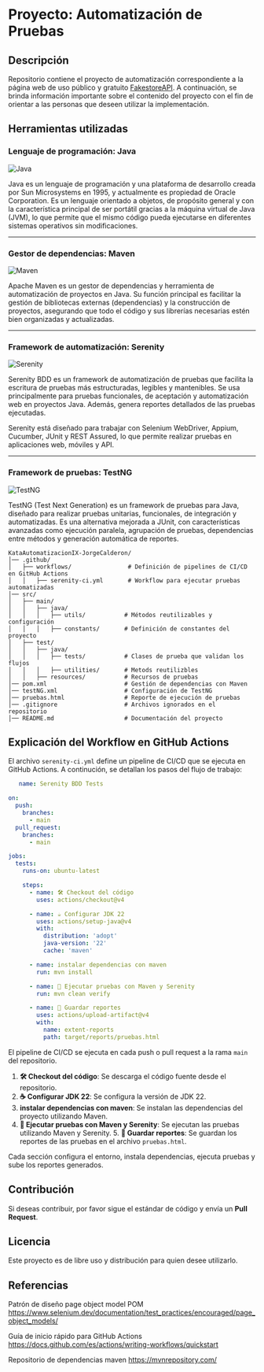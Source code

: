 # Proyecto: Automatización de Pruebas

## Descripción

Repositorio contiene el proyecto de automatización correspondiente a la página web de uso público y gratuito [FakestoreAPI](https://fakestoreapi.com/docs). A continuación, se brinda información importante sobre el contenido del proyecto con el fin de orientar a las personas que deseen utilizar la implementación.

## Herramientas utilizadas

### Lenguaje de programación: Java

![Java](https://img.shields.io/badge/Java-21-orange)

Java es un lenguaje de programación y una plataforma de desarrollo creada por Sun Microsystems en 1995, y actualmente es propiedad de Oracle Corporation. Es un lenguaje orientado a objetos, de propósito general y con la característica principal de ser portátil gracias a la máquina virtual de Java (JVM), lo que permite que el mismo código pueda ejecutarse en diferentes sistemas operativos sin modificaciones.

---

### Gestor de dependencias: Maven

![Maven](https://img.shields.io/badge/Maven-3.8.1-blue)

Apache Maven es un gestor de dependencias y herramienta de automatización de proyectos en Java. Su función principal es facilitar la gestión de bibliotecas externas (dependencias) y la construcción de proyectos, asegurando que todo el código y sus librerías necesarias estén bien organizadas y actualizadas.

---

### Framework de automatización: Serenity

![Serenity](https://img.shields.io/badge/Serenity-3.9.8-blue)

Serenity BDD es un framework de automatización de pruebas que facilita la escritura de pruebas más estructuradas, legibles y mantenibles. Se usa principalmente para pruebas funcionales, de aceptación y automatización web en proyectos Java. Además, genera reportes detallados de las pruebas ejecutadas.

Serenity está diseñado para trabajar con Selenium WebDriver, Appium, Cucumber, JUnit y REST Assured, lo que permite realizar pruebas en aplicaciones web, móviles y API.

---

### Framework de pruebas: TestNG

![TestNG](https://img.shields.io/badge/TestNG-7.4.0-green)

TestNG (Test Next Generation) es un framework de pruebas para Java, diseñado para realizar pruebas unitarias, funcionales, de integración y automatizadas. Es una alternativa mejorada a JUnit, con características avanzadas como ejecución paralela, agrupación de pruebas, dependencias entre métodos y generación automática de reportes.

```
KataAutomatizacionIX-JorgeCalderon/
│── .github/
│   ├── workflows/                # Definición de pipelines de CI/CD en GitHub Actions
│   │   ├── serenity-ci.yml       # Workflow para ejecutar pruebas automatizadas
│── src/
│   ├── main/
│   │   ├── java/
│   │   │   ├── utils/           # Métodos reutilizables y configuración
│   │   │   ├── constants/       # Definición de constantes del proyecto
│   ├── test/
│   │   ├── java/
│   │   │   ├── tests/           # Clases de prueba que validan los flujos
│   │   │   ├── utilities/       # Metods reutilizbles
│   │   ├── resources/           # Recursos de pruebas
│── pom.xml                      # Gestión de dependencias con Maven
│── testNG.xml                   # Configuración de TestNG
│── pruebas.html                 # Reporte de ejecución de pruebas
│── .gitignore                   # Archivos ignorados en el repositorio
│── README.md                    # Documentación del proyecto

```

## Explicación del Workflow en GitHub Actions

El archivo `serenity-ci.yml` define un pipeline de CI/CD que se ejecuta en GitHub Actions. A continución, se detallan los pasos del flujo de trabajo:

```yml
   name: Serenity BDD Tests

on:
  push:
    branches:
      - main
  pull_request:
    branches:
      - main

jobs:
  tests:
    runs-on: ubuntu-latest

    steps:
      - name: 🛠️ Checkout del código
        uses: actions/checkout@v4

      - name: ☕ Configurar JDK 22
        uses: actions/setup-java@v4
        with:
          distribution: 'adopt'
          java-version: '22'
          cache: 'maven'

      - name: instalar dependencias con maven
        run: mvn install

      - name: 🚀 Ejecutar pruebas con Maven y Serenity
        run: mvn clean verify

      - name: 📄 Guardar reportes
        uses: actions/upload-artifact@v4
        with:
          name: extent-reports
          path: target/reports/pruebas.html
```

El pipeline de CI/CD se ejecuta en cada push o pull request a la rama `main` del repositorio.

1. **🛠️ Checkout del código**: Se descarga el código fuente desde el repositorio.
2. **☕ Configurar JDK 22**: Se configura la versión de JDK 22.
3. **instalar dependencias con maven**: Se instalan las dependencias del proyecto utilizando Maven.
4. **🚀 Ejecutar pruebas con Maven y Serenity**: Se ejecutan las pruebas utilizando Maven y Serenity.
   5. **📄 Guardar reportes**: Se guardan los reportes de las pruebas en el archivo `pruebas.html`.

Cada sección configura el entorno, instala dependencias, ejecuta pruebas y sube los reportes generados.

## Contribución

Si deseas contribuir, por favor sigue el estándar de código y envía un **Pull Request**.

## Licencia

Este proyecto es de libre uso y distribución para quien desee utilizarlo.

## Referencias

Patrón de diseño page object model POM https://www.selenium.dev/documentation/test_practices/encouraged/page_object_models/

Guía de inicio rápido para GitHub Actions https://docs.github.com/es/actions/writing-workflows/quickstart

Repositorio de dependencias maven https://mvnrepository.com/
